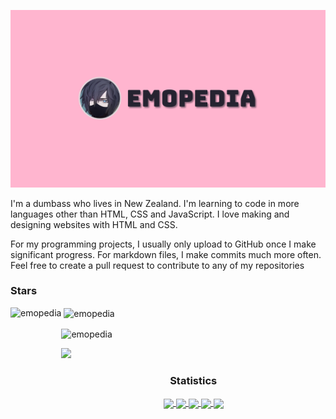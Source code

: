 ![Banner](https://raw.githubusercontent.com/emopedia/emopedia/master/emopedia.png)

I'm a dumbass who lives in New Zealand. I'm learning to code in more languages other than HTML, CSS and JavaScript. I love making and designing websites with HTML and CSS.

For my programming projects, I usually only upload to GitHub once I make significant progress. For markdown files, I make commits much more often. Feel free to create a pull request to contribute to any of my repositories

<h3 align="left">Stars</h3>
<img align="left" height="180em" src="https://github-readme-stats.vercel.app/api/top-langs/?username=emopedia&layout=compact&theme=dracula" alt=emopedia />

<p>&nbsp;<img align="center" height="180em" src="https://github-readme-stats.vercel.app/api?username=emopedia&show_icons=true&locale=en&theme=dracula" alt="emopedia" /></p>

<p><img align="center" height="180em" src="https://streak-stats.demolab.com/?user=emopedia&theme=darcula" alt="emopedia" /></p>

<img src="https://user-images.githubusercontent.com/73097560/115834477-dbab4500-a447-11eb-908a-139a6edaec5c.gif"><h3 align="center">Statistics</h3>
<div align="center">
<a href="https://github.com/emopedia">
<img align="center" src="http://github-profile-summary-cards.vercel.app/api/cards/stats?username=emopedia&theme=dracula" height="180em" />
<img align="center" src="http://github-profile-summary-cards.vercel.app/api/cards/most-commit-language?username=emopedia&theme=dracula" height="180em" />
<img align="center" src="http://github-profile-summary-cards.vercel.app/api/cards/repos-per-language?username=emopedia&theme=dracula" height="180em" />
<img align="center" src="http://github-profile-summary-cards.vercel.app/api/cards/productive-time?username=emopedia&theme=dracula" height="180em" />
<img align="center" src="http://github-profile-summary-cards.vercel.app/api/cards/profile-details?username=emopedia&theme=dracula" height="180em" />
</div>
